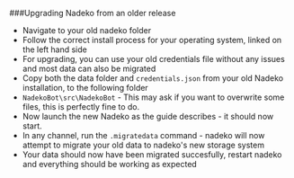 ###Upgrading Nadeko from an older release

- Navigate to your old nadeko folder
- Follow the correct install process for your operating system, linked on the left hand side
- For upgrading, you can use your old credentials file without any issues and most data can also be migrated
- Copy both the data folder and `credentials.json` from your old Nadeko installation, to the following folder
- `NadekoBot\src\NadekoBot` - This may ask if you want to overwrite some files, this is perfectly fine to do.
- Now launch the new Nadeko as the guide describes - it should now start.
- In any channel, run the `.migratedata` command - nadeko will now attempt to migrate your old data to nadeko's new storage system
- Your data should now have been migrated succesfully, restart nadeko and everything should be working as expected
